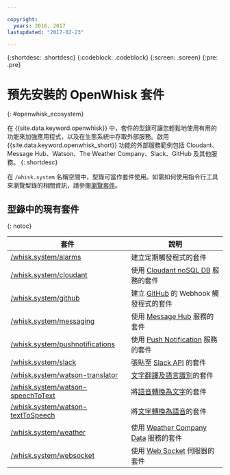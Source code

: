 ```yaml
---

copyright:
  years: 2016, 2017
lastupdated: "2017-02-23"

---
```


{:shortdesc: .shortdesc}
{:codeblock: .codeblock}
{:screen: .screen}
{:pre: .pre}

# 預先安裝的 OpenWhisk 套件
{: #openwhisk_ecosystem}

在 {{site.data.keyword.openwhisk}} 中，套件的型錄可讓您輕鬆地使用有用的功能來加強應用程式，以及在生態系統中存取外部服務。啟用 {{site.data.keyword.openwhisk_short}} 功能的外部服務範例包括 Cloudant、Message Hub、Watson、The Weather Company、Slack、GitHub 及其他服務。
{: shortdesc}

在 `/whisk.system` 名稱空間中，型錄可當作套件使用。如需如何使用指令行工具來瀏覽型錄的相關資訊，請參閱[瀏覽套件](./packages.md#browsing-packages)。

## 型錄中的現有套件
{: notoc}

| 套件 | 說明 |
| --- | --- |
| [/whisk.system/alarms](./openwhisk_alarms.html) | 建立定期觸發程式的套件 |
| [/whisk.system/cloudant](./openwhisk_cloudant.html) | 使用 [Cloudant noSQL DB](https://console.ng.bluemix.net/docs/services/Cloudant/index.html) 服務的套件 |
| [/whisk.system/github](./openwhisk_github.html) | 建立 [GitHub](https://developer.github.com/) 的 Webhook 觸發程式的套件 |
| [/whisk.system/messaging](./openwhisk_messagehub.html) | 使用 [Message Hub](https://console.ng.bluemix.net/docs/services/MessageHub/index.html) 服務的套件 |
| [/whisk.system/pushnotifications](./openwhisk_pushnotifications.html) | 使用 [Push Notification](https://console.ng.bluemix.net/docs/services/mobilepush/index.html) 服務的套件 |
| [/whisk.system/slack](./openwhisk_slack.html) | 張貼至 [Slack API](https://api.slack.com/) 的套件 |
| [/whisk.system/watson-translator](./openwhisk_watson_translator.html) | [文字翻譯及語言識別](https://www.ibm.com/watson/developercloud/language-translator.html)的套件 |
| [/whisk.system/watson-speechToText](./openwhisk_watson_speechtotext.html) | 將[語音轉換為文字](https://www.ibm.com/watson/developercloud/speech-to-text.html)的套件 |
| [/whisk.system/watson-textToSpeech](./openwhisk_watson_texttospeech.html) | 將[文字轉換為語音](https://www.ibm.com/watson/developercloud/text-to-speech.html)的套件 |
| [/whisk.system/weather](./openwhisk_weather.html) | 使用 [Weather Company Data](https://console.ng.bluemix.net/docs/services/Weather/index.html) 服務的套件 |
| [/whisk.system/websocket](./openwhisk_websocket.html) | 使用 [Web Socket](https://developer.mozilla.org/en-US/docs/Web/API/WebSockets_API) 伺服器的套件 |
